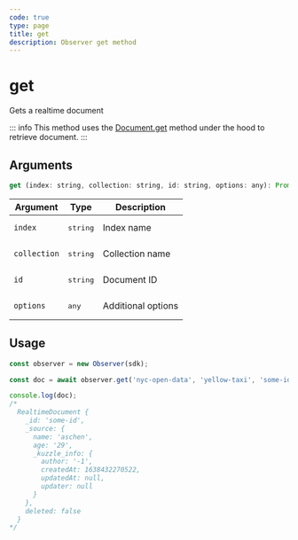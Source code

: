 ```yaml
---
code: true
type: page
title: get
description: Observer get method
---
```


# get

<SinceBadge version="7.8.0" />

Gets a realtime document

::: info
This method uses the [Document.get](/sdk/js/7/controllers/document/get) method under the hood to retrieve document.
:::

## Arguments

```js
get (index: string, collection: string, id: string, options: any): Promise<RealtimeDocument>
```

| Argument | Type | Description |
|----------|------|-------------|
| `index` | <pre>string</pre> | Index name |
| `collection` | <pre>string</pre> | Collection name |
| `id` | <pre>string</pre> | Document ID |
| `options` | <pre>any</pre> | Additional options |

## Usage

```js
const observer = new Observer(sdk);

const doc = await observer.get('nyc-open-data', 'yellow-taxi', 'some-id');

console.log(doc);
/*
  RealtimeDocument {
    _id: 'some-id',
    _source: {
      name: 'aschen',
      age: '29',
      _kuzzle_info: {
        author: '-1',
        createdAt: 1638432270522,
        updatedAt: null,
        updater: null
      }
    },
    deleted: false
  }
*/
```
